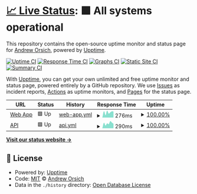 # [📈 Live Status](https://status.growthflags.com): <!--live status--> **🟩 All systems operational**

This repository contains the open-source uptime monitor and status page for [Andrew Orsich](paralect.com), powered by [Upptime](https://github.com/upptime/upptime).

[![Uptime CI](https://github.com/anorsich/growthflags-uptime/workflows/Uptime%20CI/badge.svg)](https://github.com/anorsich/growthflags-uptime/actions?query=workflow%3A%22Uptime+CI%22)
[![Response Time CI](https://github.com/anorsich/growthflags-uptime/workflows/Response%20Time%20CI/badge.svg)](https://github.com/anorsich/growthflags-uptime/actions?query=workflow%3A%22Response+Time+CI%22)
[![Graphs CI](https://github.com/anorsich/growthflags-uptime/workflows/Graphs%20CI/badge.svg)](https://github.com/anorsich/growthflags-uptime/actions?query=workflow%3A%22Graphs+CI%22)
[![Static Site CI](https://github.com/anorsich/growthflags-uptime/workflows/Static%20Site%20CI/badge.svg)](https://github.com/anorsich/growthflags-uptime/actions?query=workflow%3A%22Static+Site+CI%22)
[![Summary CI](https://github.com/anorsich/growthflags-uptime/workflows/Summary%20CI/badge.svg)](https://github.com/anorsich/growthflags-uptime/actions?query=workflow%3A%22Summary+CI%22)

With [Upptime](https://upptime.js.org), you can get your own unlimited and free uptime monitor and status page, powered entirely by a GitHub repository. We use [Issues](https://github.com/anorsich/growthflags-uptime/issues) as incident reports, [Actions](https://github.com/anorsich/growthflags-uptime/actions) as uptime monitors, and [Pages](https://status.growthflags.com) for the status page.

<!--start: status pages-->
<!-- This summary is generated by Upptime (https://github.com/upptime/upptime) -->
<!-- Do not edit this manually, your changes will be overwritten -->
<!-- prettier-ignore -->
| URL | Status | History | Response Time | Uptime |
| --- | ------ | ------- | ------------- | ------ |
| <img alt="" src="https://icons.duckduckgo.com/ip3/app.growthflags.com.ico" height="13"> [Web App](https://app.growthflags.com/) | 🟩 Up | [web-app.yml](https://github.com/prlct/growthflags-uptime/commits/HEAD/history/web-app.yml) | <details><summary><img alt="Response time graph" src="./graphs/web-app/response-time-week.png" height="20"> 276ms</summary><br><a href="https://prlct.github.io/growthflags-uptime/history/web-app"><img alt="Response time 302" src="https://img.shields.io/endpoint?url=https%3A%2F%2Fraw.githubusercontent.com%2Fprlct%2Fgrowthflags-uptime%2FHEAD%2Fapi%2Fweb-app%2Fresponse-time.json"></a><br><a href="https://prlct.github.io/growthflags-uptime/history/web-app"><img alt="24-hour response time 92" src="https://img.shields.io/endpoint?url=https%3A%2F%2Fraw.githubusercontent.com%2Fprlct%2Fgrowthflags-uptime%2FHEAD%2Fapi%2Fweb-app%2Fresponse-time-day.json"></a><br><a href="https://prlct.github.io/growthflags-uptime/history/web-app"><img alt="7-day response time 276" src="https://img.shields.io/endpoint?url=https%3A%2F%2Fraw.githubusercontent.com%2Fprlct%2Fgrowthflags-uptime%2FHEAD%2Fapi%2Fweb-app%2Fresponse-time-week.json"></a><br><a href="https://prlct.github.io/growthflags-uptime/history/web-app"><img alt="30-day response time 268" src="https://img.shields.io/endpoint?url=https%3A%2F%2Fraw.githubusercontent.com%2Fprlct%2Fgrowthflags-uptime%2FHEAD%2Fapi%2Fweb-app%2Fresponse-time-month.json"></a><br><a href="https://prlct.github.io/growthflags-uptime/history/web-app"><img alt="1-year response time 302" src="https://img.shields.io/endpoint?url=https%3A%2F%2Fraw.githubusercontent.com%2Fprlct%2Fgrowthflags-uptime%2FHEAD%2Fapi%2Fweb-app%2Fresponse-time-year.json"></a></details> | <details><summary><a href="https://prlct.github.io/growthflags-uptime/history/web-app">100.00%</a></summary><a href="https://prlct.github.io/growthflags-uptime/history/web-app"><img alt="All-time uptime 100.00%" src="https://img.shields.io/endpoint?url=https%3A%2F%2Fraw.githubusercontent.com%2Fprlct%2Fgrowthflags-uptime%2FHEAD%2Fapi%2Fweb-app%2Fuptime.json"></a><br><a href="https://prlct.github.io/growthflags-uptime/history/web-app"><img alt="24-hour uptime 100.00%" src="https://img.shields.io/endpoint?url=https%3A%2F%2Fraw.githubusercontent.com%2Fprlct%2Fgrowthflags-uptime%2FHEAD%2Fapi%2Fweb-app%2Fuptime-day.json"></a><br><a href="https://prlct.github.io/growthflags-uptime/history/web-app"><img alt="7-day uptime 100.00%" src="https://img.shields.io/endpoint?url=https%3A%2F%2Fraw.githubusercontent.com%2Fprlct%2Fgrowthflags-uptime%2FHEAD%2Fapi%2Fweb-app%2Fuptime-week.json"></a><br><a href="https://prlct.github.io/growthflags-uptime/history/web-app"><img alt="30-day uptime 100.00%" src="https://img.shields.io/endpoint?url=https%3A%2F%2Fraw.githubusercontent.com%2Fprlct%2Fgrowthflags-uptime%2FHEAD%2Fapi%2Fweb-app%2Fuptime-month.json"></a><br><a href="https://prlct.github.io/growthflags-uptime/history/web-app"><img alt="1-year uptime 100.00%" src="https://img.shields.io/endpoint?url=https%3A%2F%2Fraw.githubusercontent.com%2Fprlct%2Fgrowthflags-uptime%2FHEAD%2Fapi%2Fweb-app%2Fuptime-year.json"></a></details>
| <img alt="" src="https://icons.duckduckgo.com/ip3/api.growthflags.com.ico" height="13"> [API](https://api.growthflags.com/feature-flags/features?env=production&token=pk_37013fdd97190b0f1a44151fcf9818a4d222fb8249e71517) | 🟩 Up | [api.yml](https://github.com/prlct/growthflags-uptime/commits/HEAD/history/api.yml) | <details><summary><img alt="Response time graph" src="./graphs/api/response-time-week.png" height="20"> 290ms</summary><br><a href="https://prlct.github.io/growthflags-uptime/history/api"><img alt="Response time 306" src="https://img.shields.io/endpoint?url=https%3A%2F%2Fraw.githubusercontent.com%2Fprlct%2Fgrowthflags-uptime%2FHEAD%2Fapi%2Fapi%2Fresponse-time.json"></a><br><a href="https://prlct.github.io/growthflags-uptime/history/api"><img alt="24-hour response time 104" src="https://img.shields.io/endpoint?url=https%3A%2F%2Fraw.githubusercontent.com%2Fprlct%2Fgrowthflags-uptime%2FHEAD%2Fapi%2Fapi%2Fresponse-time-day.json"></a><br><a href="https://prlct.github.io/growthflags-uptime/history/api"><img alt="7-day response time 290" src="https://img.shields.io/endpoint?url=https%3A%2F%2Fraw.githubusercontent.com%2Fprlct%2Fgrowthflags-uptime%2FHEAD%2Fapi%2Fapi%2Fresponse-time-week.json"></a><br><a href="https://prlct.github.io/growthflags-uptime/history/api"><img alt="30-day response time 275" src="https://img.shields.io/endpoint?url=https%3A%2F%2Fraw.githubusercontent.com%2Fprlct%2Fgrowthflags-uptime%2FHEAD%2Fapi%2Fapi%2Fresponse-time-month.json"></a><br><a href="https://prlct.github.io/growthflags-uptime/history/api"><img alt="1-year response time 306" src="https://img.shields.io/endpoint?url=https%3A%2F%2Fraw.githubusercontent.com%2Fprlct%2Fgrowthflags-uptime%2FHEAD%2Fapi%2Fapi%2Fresponse-time-year.json"></a></details> | <details><summary><a href="https://prlct.github.io/growthflags-uptime/history/api">100.00%</a></summary><a href="https://prlct.github.io/growthflags-uptime/history/api"><img alt="All-time uptime 99.97%" src="https://img.shields.io/endpoint?url=https%3A%2F%2Fraw.githubusercontent.com%2Fprlct%2Fgrowthflags-uptime%2FHEAD%2Fapi%2Fapi%2Fuptime.json"></a><br><a href="https://prlct.github.io/growthflags-uptime/history/api"><img alt="24-hour uptime 100.00%" src="https://img.shields.io/endpoint?url=https%3A%2F%2Fraw.githubusercontent.com%2Fprlct%2Fgrowthflags-uptime%2FHEAD%2Fapi%2Fapi%2Fuptime-day.json"></a><br><a href="https://prlct.github.io/growthflags-uptime/history/api"><img alt="7-day uptime 100.00%" src="https://img.shields.io/endpoint?url=https%3A%2F%2Fraw.githubusercontent.com%2Fprlct%2Fgrowthflags-uptime%2FHEAD%2Fapi%2Fapi%2Fuptime-week.json"></a><br><a href="https://prlct.github.io/growthflags-uptime/history/api"><img alt="30-day uptime 100.00%" src="https://img.shields.io/endpoint?url=https%3A%2F%2Fraw.githubusercontent.com%2Fprlct%2Fgrowthflags-uptime%2FHEAD%2Fapi%2Fapi%2Fuptime-month.json"></a><br><a href="https://prlct.github.io/growthflags-uptime/history/api"><img alt="1-year uptime 99.97%" src="https://img.shields.io/endpoint?url=https%3A%2F%2Fraw.githubusercontent.com%2Fprlct%2Fgrowthflags-uptime%2FHEAD%2Fapi%2Fapi%2Fuptime-year.json"></a></details>

<!--end: status pages-->

[**Visit our status website →**](https://status.growthflags.com)

## 📄 License

- Powered by: [Upptime](https://github.com/upptime/upptime)
- Code: [MIT](./LICENSE) © [Andrew Orsich](paralect.com)
- Data in the `./history` directory: [Open Database License](https://opendatacommons.org/licenses/odbl/1-0/)
